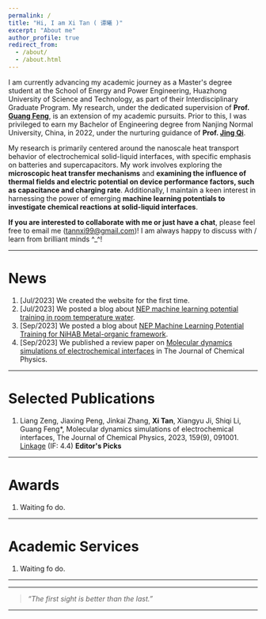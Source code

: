 ```yaml
---
permalink: /
title: "Hi, I am Xi Tan ( 谭曦 )"
excerpt: "About me"
author_profile: true
redirect_from: 
  - /about/
  - /about.html
---
```


I am currently advancing my academic journey as a Master's degree student at the School of Energy and Power Engineering, Huazhong University of Science and Technology, as part of their Interdisciplinary Graduate Program. My research, under the dedicated supervision of **Prof. [Guang Feng](http://itp.energy.hust.edu.cn/info/1003/1024.htm)**, is an extension of my academic pursuits. Prior to this, I was privileged to earn my Bachelor of Engineering degree from Nanjing Normal University, China, in 2022, under the nurturing guidance of **Prof. [Jing Qi](http://energy.njnu.edu.cn/info/1204/7387.htm)**.

My  research  is primarily centered around the nanoscale heat transport behavior of electrochemical solid-liquid interfaces, with specific emphasis on batteries and supercapacitors. My work involves exploring the **microscopic heat transfer mechanisms** and **examining the influence of thermal fields and electric potential on device performance factors, such as capacitance and charging rate**. Additionally, I maintain a keen interest in harnessing the power of emerging **machine learning potentials to investigate chemical reactions at solid-liquid interfaces**.

**If you are interested to collaborate with me or just have a chat**, please feel free to email me (tannxi99@gmail.com)! I am always happy to discuss with / learn from brilliant minds ^_^!

---

News
======
1. [Jul/2023] We created the website for the first time.
1. [Jul/2023] We posted a blog about [NEP machine learning potential training in room temperature water](https://xitanna.github.io/blogposts/water-20230802/water-20230802).
1. [Sep/2023] We posted a blog about [NEP Machine Learning Potential Training for NiHAB Metal-organic framework](https://xitanna.github.io/blogposts/NiHAB-MOF-20230902/NiHAB-MOF-20230902).
1. [Sep/2023] We published a review paper on [Molecular dynamics simulations of electrochemical interfaces](https://xitanna.github.io/publications/jcp_review_cpm) in The Journal of Chemical Physics. 

---

Selected Publications
======
1. Liang Zeng, Jiaxing Peng, Jinkai Zhang, **Xi Tan**, Xiangyu Ji, Shiqi Li, Guang Feng*, Molecular dynamics simulations of electrochemical interfaces, The Journal of Chemical Physics, 2023, 159(9), 091001. [Linkage](https://doi.org/10.1063/5.0160729) (IF: 4.4) **Editor's Picks**

   

---

Awards
======
1. Waiting fo do.

---

Academic Services
======
1. Waiting fo do.

---

***

>*“The first sight is better than the last.”*

***

<script type='text/javascript' id='clustrmaps' src='//cdn.clustrmaps.com/map_v2.js?cl=ffffff&w=a&t=n&d=7iYqof9YSdNk8csggPGf2udgVYg11X0cdVdASEtz434'></script>